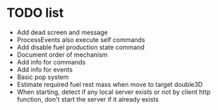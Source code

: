 # TODO list
* Add dead screen and message
* ProcessEvents also execute self commands
* Add disable fuel production state command
* Document order of mechanism
* Add info for commands
* Add info for events
* Basic pop system
* Estimate required fuel rest mass when move to target double3D
* When starting, detect if any local server exists or not by client http function, don't start the server if it already exists